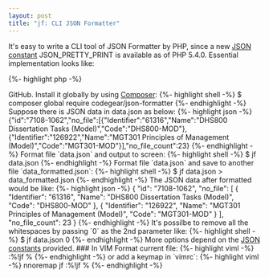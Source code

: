 ```yaml
---
layout: post
title: "jf: CLI JSON Formatter"
---
```


It's easy to write a CLI tool of JSON Formatter by PHP, since a new <a href="https://www.php.net/manual/en/json.constants.php" target="_whitephp-ref">JSON constant</a> JSON_PRETTY_PRINT is available as of PHP 5.4.0. Essential implementation looks like:

{%- highlight php -%}
<?php

echo json_encode(json_decode(file_get_contents($argv[1])), 
                 $argv[2] ?? JSON_PRETTY_PRINT);
{%- endhighlight -%}

Latest source codes could be found in <a href="https://github.com/whitephp/json-formatter" target="_whitephp-ref">GitHub</a>.

Install it globally by using <a href="https://getcomposer.org/" target="_whitephp-ref">Composer</a>:

{%- highlight shell -%}
$ composer global require codegear/json-formatter
{%- endhighlight -%}

Suppose there is JSON data in data.json as below:
{%- highlight json -%}
{"id":"7108-1062","no_file":[{"Identifier":"61316","Name":"DHS800 Dissertation Tasks (Model)","Code":"DHS800-MOD"},{"Identifier":"126922","Name":"MGT301 Principles of Management (Model)","Code":"MGT301-MOD"}],"no_file_count":23}
{%- endhighlight -%}

Format file `data.json` and output to screen:

{%- highlight shell -%}
$ jf data.json
{%- endhighlight -%}

Format file `data.json` and save to another file `data_formatted.json`:

{%- highlight shell -%}
$ jf data.json > data_formatted.json
{%- endhighlight -%}

The JSON data after formatted would be like:
{%- highlight json -%}
{
    "id": "7108-1062",
    "no_file": [
        {
            "Identifier": "61316",
            "Name": "DHS800 Dissertation Tasks (Model)",
            "Code": "DHS800-MOD"
        },
        {
            "Identifier": "126922",
            "Name": "MGT301 Principles of Management (Model)",
            "Code": "MGT301-MOD"
        }
    ],
    "no_file_count": 23
}
{%- endhighlight -%}

It's possilbe to remove all the whitespaces by passing `0` as the 2nd parameter like:

{%- highlight shell -%}
$ jf data.json 0
{%- endhighlight -%}

More options depend on the <a href="https://www.php.net/manual/en/json.constants.php" target="_whitephp-ref">JSON constants</a> provided.

### In VIM

Format current file:

{%- highlight viml -%}
:%!jf %
{%- endhighlight -%}

or add a keymap in `vimrc`:

{%- highlight viml -%}
nnoremap <Leader>jf :%!jf %<CR>
{%- endhighlight -%}
